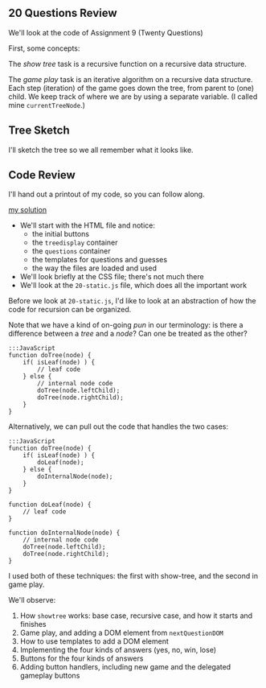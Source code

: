 ## 20 Questions Review

We'll look at the code of Assignment 9 (Twenty Questions)

First, some concepts:

The *show tree* task is a recursive function on a recursive data structure.

The *game play* task is an iterative algorithm on a recursive data
structure. Each step (iteration) of the game goes down the tree, from
parent to (one) child. We keep track of where we are by using a separate
variable. (I called mine `currentTreeNode`.)

## Tree Sketch

I'll sketch the tree so we all remember what it looks like.

## Code Review

I'll hand out a printout of my code, so you can follow along.

[my solution](../../solutions/a09-20questions-static/20-static.html)

* We'll start with the HTML file and notice:
    * the initial buttons
    * the `treedisplay` container
    * the `questions` container
    * the templates for questions and guesses
    * the way the files are loaded and used
* We'll look briefly at the CSS file; there's not much there
* We'll look at the `20-static.js` file, which does all the important work

Before we look at `20-static.js`, I'd like to look at an abstraction of
how the code for recursion can be organized.

Note that we have a kind of on-going *pun* in our terminology: is there a
difference between a *tree* and a *node*? Can one be treated as the other?

```
:::JavaScript
function doTree(node) {
    if( isLeaf(node) ) {
        // leaf code
    } else {
        // internal node code
        doTree(node.leftChild);
        doTree(node.rightChild);
    }
}    
```

Alternatively, we can pull out the code that handles the two cases:

```
:::JavaScript
function doTree(node) {
    if( isLeaf(node) ) {
        doLeaf(node);
    } else {
        doInternalNode(node);
    }
}    

function doLeaf(node) {
    // leaf code
}

function doInternalNode(node) {
    // internal node code
    doTree(node.leftChild);
    doTree(node.rightChild);
}
```

I used both of these techniques: the first with show-tree, and the second
in game play.

We'll observe:

1. How `showtree` works: base case, recursive case, and how it starts and finishes
1. Game play, and adding a DOM element from `nextQuestionDOM`
1. How to use templates to add a DOM element
1. Implementing the four kinds of answers (yes, no, win, lose)
1. Buttons for the four kinds of answers
1. Adding button handlers, including new game and the delegated gameplay
buttons
